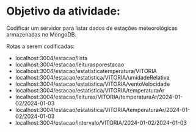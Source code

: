 # Objetivo da atividade: 

Codificar um servidor para listar dados de estações meteorológicas armazenadas no MongoDB.

Rotas a serem codificadas:
- localhost:3004/estacao/lista
- localhost:3004/estacao/leiturasporestacao
- localhost:3004/estacao/estatisticatemperatura/VITORIA
- localhost:3004/estacao/estatistica/VITORIA/umidadeRelativa
- localhost:3004/estacao/estatistica/VITORIA/ventoVelocidade
- localhost:3004/estacao/estatistica/VITORIA/temperaturaAr
- localhost:3004/estacao/leituras/VITORIA/temperaturaAr/2024-01-02/2024-01-03
- localhost:3004/estacao/estatistica/VITORIA/temperaturaAr/2024-01-02/2024-01-03
- localhost:3004/estacao/intervalo/VITORIA/2024-01-02/2024-01-03